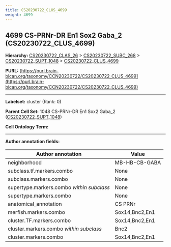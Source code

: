 ```yaml
---
title: CS20230722_CLUS_4699
weight: 4699
---
```

## 4699 CS-PRNr-DR En1 Sox2 Gaba_2 (CS20230722_CLUS_4699)
<b>Hierarchy: </b>
[CS20230722_CLAS_26](../CS20230722_CLAS_26) >
[CS20230722_SUBC_268](../CS20230722_SUBC_268) >
[CS20230722_SUPT_1048](../CS20230722_SUPT_1048) >
[CS20230722_CLUS_4699](../CS20230722_CLUS_4699)

**PURL:** [https://purl.brain-bican.org/taxonomy/CCN20230722/CS20230722_CLUS_4699](https://purl.brain-bican.org/taxonomy/CCN20230722/CS20230722_CLUS_4699)

---


**Labelset:** cluster (Rank: 0)

**Parent Cell Set:** 1048 CS-PRNr-DR En1 Sox2 Gaba_2 ([CS20230722_SUPT_1048](../CS20230722_SUPT_1048))



**Cell Ontology Term:** 

[MARKER GENES.]: #


---

[TRANSFERRED ANNOTATIONS.]: #


[AUTHOR ANNOTATION FIELDS.]: #


**Author annotation fields:**

| Author annotation | Value |
|-------------------|-------|
|neighborhood|MB-HB-CB-GABA|
|subclass.tf.markers.combo|None|
|subclass.markers.combo|None|
|supertype.markers.combo _within subclass_|None|
|supertype.markers.combo|None|
|anatomical_annotation|CS PRNr|
|merfish.markers.combo|Sox14,Bnc2,En1|
|cluster.TF.markers.combo|Sox14,Bnc2,En1|
|cluster.markers.combo _within subclass_|Bnc2|
|cluster.markers.combo|Sox14,Bnc2,En1|
